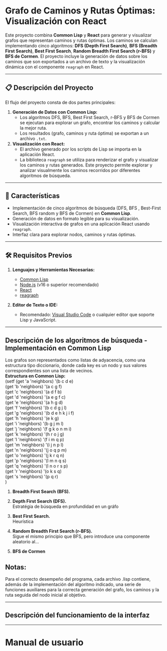 # Grafo de Caminos y Rutas Óptimas: Visualización con React

Este proyecto combina **Common Lisp** y **React** para generar y visualizar grafos que representan caminos y rutas óptimas. Los caminos se calculan implementando cinco algoritmos: **DFS (Depth First Search)**, **BFS (Breadth First Search)**, **Best First Search**, **Random Breadth First Search (r-BFS)** y **BFS de Cormen**. El proyecto incluye la generación de datos sobre los caminos que son exportados a un archivo de texto y la visualización dinámica con el componente `reagraph` en React.

---
## 📋 Descripción del Proyecto
El flujo del proyecto consta de dos partes principales:
1. **Generación de Datos con Common Lisp:**
   - Los algoritmos DFS, BFS, Best First Search, r-BFS y BFS de Cormen se ejecutan para explorar un grafo, encontrar los caminos y calcular la mejor ruta.
   - Los resultados (grafo, caminos y ruta óptima) se exportan a un archivo `.txt`.
2. **Visualización con React:**
   - El archivo generado por los scripts de Lisp se importa en la aplicación React.
   - La biblioteca `reagraph` se utiliza para renderizar el grafo y visualizar los caminos y rutas generados.
Este proyecto permite explorar y analizar visualmente los caminos recorridos por diferentes algoritmos de búsqueda.
---

## 🚀 Características

- Implementación de cinco algoritmos de búsqueda (DFS, BFS , Best-First Search, BFS random y BFS de Cormen) en **Common Lisp**.
- Generación de datos en formato legible para su visualización.
- Visualización interactiva de grafos en una aplicación React usando `reagraph`.
- Interfaz clara para explorar nodos, caminos y rutas óptimas.
---
## 🛠️ Requisitos Previos
1. **Lenguajes y Herramientas Necesarias:**
   - [Common Lisp](https://common-lisp.net/)
   - [Node.js](https://nodejs.org/) (v16 o superior recomendado)
   - [React](https://reactjs.org/)
   - [reagraph](https://www.npmjs.com/package/reagraph)

2. **Editor de Texto o IDE:**
   - Recomendado: [Visual Studio Code](https://code.visualstudio.com/) o cualquier editor que soporte Lisp y JavaScript.
---

## Descripción de los algoritmos de búsqueda - Implementación en Common Lisp

Los grafos son representados como listas de adyacencia, como una estructura tipo diccionario, donde cada key es un nodo y sus valores correspondientes son una lista de vecinos.  
**Estructura en Common Lisp:**  
(setf (get 'a 'neighbors) '(b c d e)  
      (get 'b 'neighbors) '(a c g f)  
      (get 'c 'neighbors) '(a d f b)  
      (get 'd 'neighbors) '(a e g f c)  
      (get 'e 'neighbors) '(a h g d)  
      (get 'f 'neighbors) '(b c d g j l)  
      (get 'g 'neighbors) '(b d e h k j i f)  
      (get 'h 'neighbors) '(e k g)  
      (get 'i 'neighbors) '(b g j m l)  
      (get 'j 'neighbors) '(f g k o n m i)  
      (get 'k 'neighbors) '(h r o j g)  
      (get 'l 'neighbors) '(f i m q p)  
      (get 'm 'neighbors) '(i j n p l)  
      (get 'n 'neighbors) '(j o q p m)  
      (get 'o 'neighbors) '(j k r q n)  
      (get 'p 'neighbors) '(l m n q s)  
      (get 'q 'neighbors) '(l n o r s p)  
      (get 'r 'neighbors) '(o k s q)  
      (get 's 'neighbors) '(p q r)  
      )  

1. **Breadth First Search (BFS).**

2. **Depth First Search (DFS).**  
Estratégia de búsqueda en profundidad en un gráfo

3. **Best First Search.**  
Heurística


4. **Random Breadth First Search (r-BFS).**  
Sigue el mismo principio que BFS, pero introduce una componente aleatorio al...

5. **BFS de Cormen**

## **Notas:**  
Para el correcto desempeño del programa, cada archivo .lisp contiene, además de la implementación del algoritmo indicado, una serie de funciones auxiliares para la correcta generación del grafo, los caminos y la ruta seguida del nodo inicial al objetivo.

---
## Descripción del funcionamiento de la interfaz 

---
# Manual de usuario
